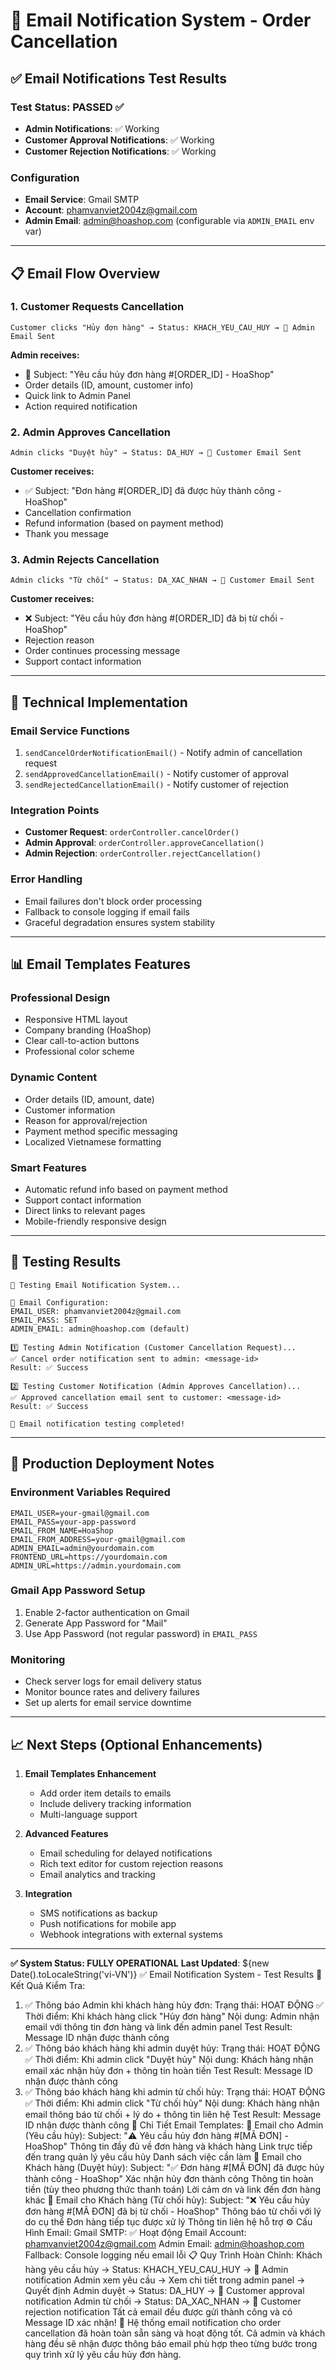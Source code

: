 # 📧 Email Notification System - Order Cancellation

## ✅ **Email Notifications Test Results**

### **Test Status: PASSED ✅**

- **Admin Notifications**: ✅ Working
- **Customer Approval Notifications**: ✅ Working
- **Customer Rejection Notifications**: ✅ Working

### **Configuration**

- **Email Service**: Gmail SMTP
- **Account**: phamvanviet2004z@gmail.com
- **Admin Email**: admin@hoashop.com (configurable via `ADMIN_EMAIL` env var)

---

## 📋 **Email Flow Overview**

### **1. Customer Requests Cancellation**

```
Customer clicks "Hủy đơn hàng" → Status: KHACH_YEU_CAU_HUY → 📧 Admin Email Sent
```

**Admin receives:**

- 🚨 Subject: "Yêu cầu hủy đơn hàng #[ORDER_ID] - HoaShop"
- Order details (ID, amount, customer info)
- Quick link to Admin Panel
- Action required notification

### **2. Admin Approves Cancellation**

```
Admin clicks "Duyệt hủy" → Status: DA_HUY → 📧 Customer Email Sent
```

**Customer receives:**

- ✅ Subject: "Đơn hàng #[ORDER_ID] đã được hủy thành công - HoaShop"
- Cancellation confirmation
- Refund information (based on payment method)
- Thank you message

### **3. Admin Rejects Cancellation**

```
Admin clicks "Từ chối" → Status: DA_XAC_NHAN → 📧 Customer Email Sent
```

**Customer receives:**

- ❌ Subject: "Yêu cầu hủy đơn hàng #[ORDER_ID] đã bị từ chối - HoaShop"
- Rejection reason
- Order continues processing message
- Support contact information

---

## 🔧 **Technical Implementation**

### **Email Service Functions**

1. `sendCancelOrderNotificationEmail()` - Notify admin of cancellation request
2. `sendApprovedCancellationEmail()` - Notify customer of approval
3. `sendRejectedCancellationEmail()` - Notify customer of rejection

### **Integration Points**

- **Customer Request**: `orderController.cancelOrder()`
- **Admin Approval**: `orderController.approveCancellation()`
- **Admin Rejection**: `orderController.rejectCancellation()`

### **Error Handling**

- Email failures don't block order processing
- Fallback to console logging if email fails
- Graceful degradation ensures system stability

---

## 📊 **Email Templates Features**

### **Professional Design**

- Responsive HTML layout
- Company branding (HoaShop)
- Clear call-to-action buttons
- Professional color scheme

### **Dynamic Content**

- Order details (ID, amount, date)
- Customer information
- Reason for approval/rejection
- Payment method specific messaging
- Localized Vietnamese formatting

### **Smart Features**

- Automatic refund info based on payment method
- Support contact information
- Direct links to relevant pages
- Mobile-friendly responsive design

---

## 🧪 **Testing Results**

```
🧪 Testing Email Notification System...

📧 Email Configuration:
EMAIL_USER: phamvanviet2004z@gmail.com
EMAIL_PASS: SET
ADMIN_EMAIL: admin@hoashop.com (default)

1️⃣ Testing Admin Notification (Customer Cancellation Request)...
✅ Cancel order notification sent to admin: <message-id>
Result: ✅ Success

2️⃣ Testing Customer Notification (Admin Approves Cancellation)...
✅ Approved cancellation email sent to customer: <message-id>
Result: ✅ Success

🎉 Email notification testing completed!
```

---

## 🚀 **Production Deployment Notes**

### **Environment Variables Required**

```env
EMAIL_USER=your-gmail@gmail.com
EMAIL_PASS=your-app-password
EMAIL_FROM_NAME=HoaShop
EMAIL_FROM_ADDRESS=your-gmail@gmail.com
ADMIN_EMAIL=admin@yourdomain.com
FRONTEND_URL=https://yourdomain.com
ADMIN_URL=https://admin.yourdomain.com
```

### **Gmail App Password Setup**

1. Enable 2-factor authentication on Gmail
2. Generate App Password for "Mail"
3. Use App Password (not regular password) in `EMAIL_PASS`

### **Monitoring**

- Check server logs for email delivery status
- Monitor bounce rates and delivery failures
- Set up alerts for email service downtime

---

## 📈 **Next Steps (Optional Enhancements)**

1. **Email Templates Enhancement**

   - Add order item details to emails
   - Include delivery tracking information
   - Multi-language support

2. **Advanced Features**

   - Email scheduling for delayed notifications
   - Rich text editor for custom rejection reasons
   - Email analytics and tracking

3. **Integration**
   - SMS notifications as backup
   - Push notifications for mobile app
   - Webhook integrations with external systems

---

**✅ System Status: FULLY OPERATIONAL**
**Last Updated**: ${new Date().toLocaleString('vi-VN')}
✅ Email Notification System - Test Results
🎯 Kết Quả Kiểm Tra:

1. ✅ Thông báo Admin khi khách hàng hủy đơn:
   Trạng thái: HOẠT ĐỘNG ✅
   Thời điểm: Khi khách hàng click "Hủy đơn hàng"
   Nội dung: Admin nhận email với thông tin đơn hàng và link đến admin panel
   Test Result: Message ID nhận được thành công
2. ✅ Thông báo khách hàng khi admin duyệt hủy:
   Trạng thái: HOẠT ĐỘNG ✅
   Thời điểm: Khi admin click "Duyệt hủy"
   Nội dung: Khách hàng nhận email xác nhận hủy đơn + thông tin hoàn tiền
   Test Result: Message ID nhận được thành công
3. ✅ Thông báo khách hàng khi admin từ chối hủy:
   Trạng thái: HOẠT ĐỘNG ✅
   Thời điểm: Khi admin click "Từ chối hủy"
   Nội dung: Khách hàng nhận email thông báo từ chối + lý do + thông tin liên hệ
   Test Result: Message ID nhận được thành công
   📧 Chi Tiết Email Templates:
   🔸 Email cho Admin (Yêu cầu hủy):
   Subject: "⚠️ Yêu cầu hủy đơn hàng #[MÃ ĐƠN] - HoaShop"
   Thông tin đầy đủ về đơn hàng và khách hàng
   Link trực tiếp đến trang quản lý yêu cầu hủy
   Danh sách việc cần làm
   🔸 Email cho Khách hàng (Duyệt hủy):
   Subject: "✅ Đơn hàng #[MÃ ĐƠN] đã được hủy thành công - HoaShop"
   Xác nhận hủy đơn thành công
   Thông tin hoàn tiền (tùy theo phương thức thanh toán)
   Lời cảm ơn và link đến đơn hàng khác
   🔸 Email cho Khách hàng (Từ chối hủy):
   Subject: "❌ Yêu cầu hủy đơn hàng #[MÃ ĐƠN] đã bị từ chối - HoaShop"
   Thông báo từ chối với lý do cụ thể
   Đơn hàng tiếp tục được xử lý
   Thông tin liên hệ hỗ trợ
   ⚙️ Cấu Hình Email:
   Gmail SMTP: ✅ Hoạt động
   Email Account: phamvanviet2004z@gmail.com
   Admin Email: admin@hoashop.com
   Fallback: Console logging nếu email lỗi
   📋 Quy Trình Hoàn Chỉnh:
   Khách hàng yêu cầu hủy → Status: KHACH_YEU_CAU_HUY → 📧 Admin notification
   Admin xem yêu cầu → Xem chi tiết trong admin panel → Quyết định
   Admin duyệt → Status: DA_HUY → 📧 Customer approval notification
   Admin từ chối → Status: DA_XAC_NHAN → 📧 Customer rejection notification
   Tất cả email đều được gửi thành công và có Message ID xác nhận! 🎉
   Hệ thống email notification cho order cancellation đã hoàn toàn sẵn sàng và hoạt động tốt. Cả admin và khách hàng đều sẽ nhận được thông báo email phù hợp theo từng bước trong quy trình xử lý yêu cầu hủy đơn hàng.
